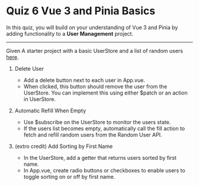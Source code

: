 # Quiz 6 Vue 3 and Pinia Basics

In this quiz, you will build on your understanding of Vue 3 and Pinia by adding functionality to a **User Management** project.

---

Given A starter project with a basic UserStore and a list of random users [here](https://stackblitz.com/edit/vitejs-vite-rrzxb2?file=src%2FApp.vue,src%2Fstores%2FUserStore.ts).

1. Delete User

   - Add a delete button next to each user in App.vue.
   - When clicked, this button should remove the user from the UserStore. You can implement this using either $patch or an action in UserStore.

2. Automatic Refill When Empty

   - Use $subscribe on the UserStore to monitor the users state.
   - If the users list becomes empty, automatically call the fill action to fetch and refill random users from the Random User API.

3. (extro credit) Add Sorting by First Name

   - In the UserStore, add a getter that returns users sorted by first name.
   - In App.vue, create radio buttons or checkboxes to enable users to toggle sorting on or off by first name.
